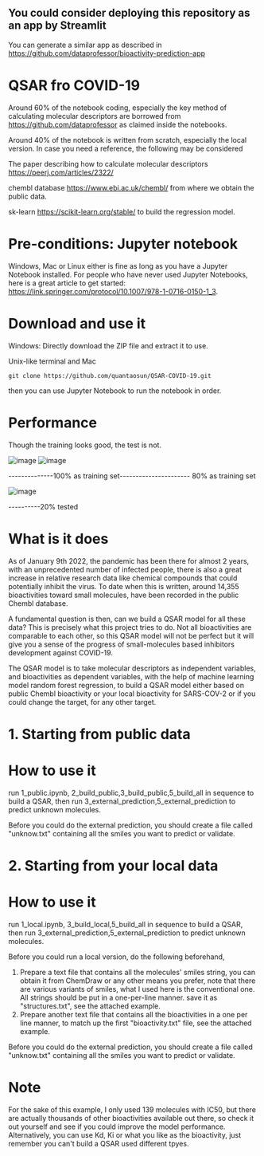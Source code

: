 ## You could consider deploying this repository as an app by Streamlit

 You can generate a similar app as described in  https://github.com/dataprofessor/bioactivity-prediction-app 
 
# QSAR fro COVID-19
Around 60% of the notebook coding, especially the key method of calculating molecular descriptors are borrowed from https://github.com/dataprofessor as claimed inside the notebooks.

Around 40% of the notebook is written from scratch, especially the local version. In case you need a reference, the following may be considered

The paper describing how to calculate molecular descriptors https://peerj.com/articles/2322/ 

chembl database https://www.ebi.ac.uk/chembl/ from where we obtain the public data.

sk-learn https://scikit-learn.org/stable/ to build the regression model.

# Pre-conditions: Jupyter notebook
Windows, Mac or Linux either is fine as long as you have a Jupyter Notebook installed. For people who have never used Jupyter Notebooks, here is a great article to get started: https://link.springer.com/protocol/10.1007/978-1-0716-0150-1_3.

# Download and use it

Windows: Directly download the ZIP file and extract it to use.

Unix-like terminal and Mac
```
git clone https://github.com/quantaosun/QSAR-COVID-19.git
```
then you can use Jupyter Notebook to run the notebook in order.

# Performance

Though the training looks good, the test is not.

![image](https://user-images.githubusercontent.com/75652473/148683133-8342aa53-e92b-4fc2-bb56-8d1a5ef02eac.png)
![image](https://user-images.githubusercontent.com/75652473/148683515-e270c7b4-61b7-48f7-88fa-2d2080edb611.png)


--------------100% as training set---------------------- 80% as training set

![image](https://user-images.githubusercontent.com/75652473/148683138-cafaf08c-de90-4930-9d64-45b329345e52.png)

----------20% tested

# What is it does
As of January 9th 2022, the pandemic has been there for almost 2 years, with an unprecedented number of infected people, there is also a great increase in relative research data like chemical compounds that could potentially inhibit the virus. To date when this is written, around 14,355 bioactivities toward small molecules, have been recorded in the public Chembl database.

A fundamental question is then, can we build a QSAR model for all these data? This is precisely what this project tries to do. Not all bioactivities are comparable to each other, so this QSAR model will not be perfect but it will give you a sense of the progress of small-molecules based inhibitors development against COVID-19.

The QSAR model is to take molecular descriptors as independent variables,  and bioactivities as dependent variables, with the help of machine learning model random forest regression, to build a QSAR model either based on public Chembl bioactivity or your local bioactivity for SARS-COV-2 or if you could change the target, for any other target.

# 1. Starting from public data

# How to use it
run 1_public.ipynb, 2_build_public,3_build_public,5_build_all in sequence to build a QSAR, then run 3_external_prediction,5_external_prediction to predict unknown molecules.

Before you could do the external prediction, you should create a file called "unknow.txt" containing all the smiles you want to predict or validate.

# 2. Starting from your local data
# How to use it
run 1_local.ipynb, 3_build_local,5_build_all in sequence to build a QSAR, then run 3_external_prediction,5_external_prediction to predict unknown molecules.

Before you could run a local version, do the following beforehand,

1. Prepare a text file that contains all the molecules' smiles string, you can obtain it from ChemDraw or any other means you prefer, note that there are various variants of smiles, what I used here is the conventional one. All strings should be put in a one-per-line manner. save it as "structures.txt", see the attached example.
2. Prepare another text file that contains all the bioactivities in a one per line manner, to match up the first "bioactivity.txt" file, see the attached example.

Before you could do the external prediction, you should create a file called "unknow.txt" containing all the smiles you want to predict or validate.

# Note
For the sake of this example, I only used 139 molecules with IC50, but there are actually thousands of other bioactivities available out there, so check it out yourself and see if you could improve the model performance. Alternatively, you can use Kd, Ki or what you like as the bioactivity, just remember you can't build a QSAR used different tpyes.

